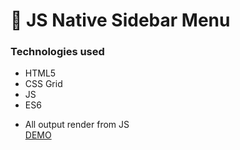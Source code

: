 :open_file_folder: JS Native Sidebar Menu
===============

### Technologies used
- HTML5
- CSS Grid
- JS
- ES6

* All output render from JS  
[DEMO](https://master-bogdan.github.io/js-sidebar-menu/)
